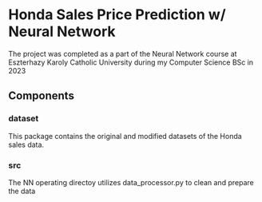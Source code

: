 # Honda Sales Price Prediction w/ Neural Network

The project was completed as a part of the Neural Network course at Eszterhazy Karoly Catholic University during my Computer Science BSc in 2023

## Components
### dataset
This package contains the original and modified datasets of the Honda sales data. 

### src
The NN operating directoy utilizes data_processor.py to clean and prepare the data
